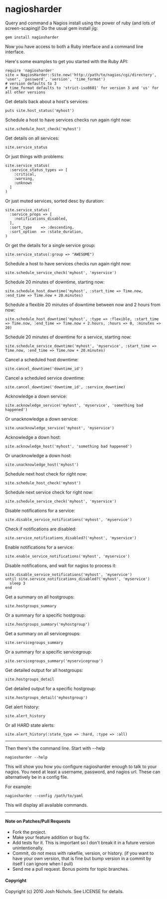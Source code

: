 # nagiosharder

Query and command a Nagios install using the power of ruby (and lots of screen-scaping)! Do the usual gem install jig:

    gem install nagiosharder

Now you have access to both a Ruby interface and a command line interface.

Here's some examples to get you started with the Ruby API:

    require 'nagiosharder'
    site = NagiosHarder::Site.new('http://path/to/nagios/cgi/directory', 'user', 'password', 'version', 'time_format')
    # version defaults to 3
    # time_format defaults to 'strict-iso8601' for version 3 and 'us' for all other versions

Get details back about a host's services:

    puts site.host_status('myhost')

Schedule a host to have services checks run again right now:

    site.schedule_host_check('myhost')

Get details on all services:

    site.service_status

Or just things with problems:

    site.service_status(
      :service_status_types => [
        :critical,
        :warning,
        :unknown
      ]
    )

Or just muted services, sorted desc by duration:

    site.service_status(
      :service_props => [
        :notifications_disabled,
      ],
      :sort_type    => :descending,
      :sort_option  => :state_duration,
    )

Or get the details for a single service group:

    site.service_status(:group => "AWESOME")

Schedule a host to have services checks run again right now:

    site.schedule_service_check('myhost', 'myservice')

Schedule 20 minutes of downtime, starting now:

    site.schedule_host_downtime('myhost', :start_time => Time.now, :end_time => Time.now + 20.minutes)

Schedule a flexible 20 minutes of downtime between now and 2 hours from now:

    site.schedule_host_downtime('myhost', :type => :flexible, :start_time => Time.now, :end_time => Time.now + 2.hours, :hours => 0, :minutes => 20)
  
Schedule 20 minutes of downtime for a service, starting now:

    site.schedule_service_downtime('myhost', 'myservice', :start_time => Time.now, :end_time => Time.now + 20.minutes)
  
Cancel a scheduled host downtime:

    site.cancel_downtime('downtime_id')
  
Cancel a scheduled service downtime:

    site.cancel_downtime('downtime_id', :service_downtime)

Acknowledge a down service:

    site.acknowledge_service('myhost', 'myservice', 'something bad happened')

Or unacknowledge a down service:

    site.unacknowledge_service('myhost', 'myservice')

Acknowledge a down host:

    site.acknowledge_host('myhost', 'something bad happened')
  
Or unacknowledge a down host:

    site.unacknowledge_host('myhost')
  
Schedule next host check for right now:

    site.schedule_host_check('myhost')
  
Schedule next service check for right now:

    site.schedule_service_check('myhost', 'myservice')

Disable notifications for a service:

    site.disable_service_notifications('myhost', 'myservice')

Check if notifications are disabled:

    site.service_notifications_disabled?('myhost', 'myservice')

Enable notifications for a service:

    site.enable_service_notifications('myhost', 'myservice')

Disable notifications, and wait for nagios to process it:

    site.disable_service_notifications('myhost', 'myservice')
    until site.service_notifications_disabled?('myhost', 'myservice')
      sleep 3
    end

Get a summary on all hostgroups:

    site.hostgroups_summary

Or a summary for a specific hostgroup:

    site.hostgroups_summary('myhostgroup')

Get a summary on all servicegroups:

    site.servicegroups_summary

Or a summary for a specific servicegroup:

    site.servicegroups_summary('myservicegroup')

Get detailed output for all hostgroups:

    site.hostgroups_detail

Get detailed output for a specific hostgroup:

    site.hostgroups_detail('myhostgroup')

Get alert history:

    site.alert_history

Or all HARD state alerts:

    site.alert_history(:state_type => :hard, :type => :all)

---

Then there's the command line. Start with --help

    nagiosharder --help

This will show you how you configure nagiosharder enough to talk to your nagios. You need at least a username, password, and nagios url. These can alternatively be in a config file.

For example:

    nagiosharder --config /path/to/yaml

This will display all available commands.

---

#### Note on Patches/Pull Requests

* Fork the project.
* Make your feature addition or bug fix.
* Add tests for it. This is important so I don't break it in a future version unintentionally.
* Commit, do not mess with rakefile, version, or history.  (if you want to have your own version, that is fine but bump version in a commit by itself I can ignore when I pull)
* Send me a pull request. Bonus points for topic branches.

#### Copyright

Copyright (c) 2010 Josh Nichols. See LICENSE for details.